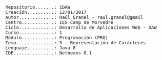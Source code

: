 <pre>
Repositorio.......: 1DAW
Creación..........: 12/01/2017
Autor.............: Raúl Granel - raul.granel@gmail
Centro............: IES Camp de Morvedre
Ciclo.............: Desarrollo de Aplicaciones Web - DAW
Curso.............: 1
Módulo............: Programación (PRG)
Tema..............: 5 - Representación de Carácteres
Lenguaje..........: Java 8
IDE...............: Netbeans 8.1
<pre>
